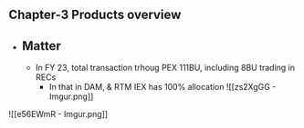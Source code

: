 ## Chapter-3 Products overview

    
- ## Matter
    
    - In FY 23, total transaction trhoug PEX 111BU, including 8BU trading in RECs
        - In that in DAM, & RTM IEX has 100% allocation
![[zs2XgGG - Imgur.png]]

![[e56EWmR - Imgur.png]]
